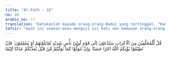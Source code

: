 ```yaml
---
title: "Al-Fath - 16"
no: 16
arabic_no: ١٦
translation: "Katakanlah kepada orang-orang Badui yang tertinggal, “Kamu akan diajak untuk (memerangi) kaum yang mempunyai kekuatan yang besar, kamu harus memerangi mereka kecuali mereka menyerah. Jika kamu patuhi (ajakan itu) Allah akan memberimu pahala yang baik, tetapi jika kamu berpaling seperti yang kamu perbuat sebelumnya, Dia akan mengazab kamu dengan azab yang pedih.” "
tafsir: "Ayat ini seakan-akan menguji isi hati dan kemauan orang-orang munafik Arab Badui, dengan memerintahkan Rasulullah agar mengatakan bahwa jika mereka benar-benar ingin bergabung dengan barisan kaum Muslimin, maka mereka akan diajak memerangi orang-orang yang mempunyai kekuatan yang besar. Mereka diharuskan untuk memerangi musuh itu kecuali kalau mereka menyerah dan memeluk agama Islam. \n\nKemudian kepada orang-orang Arab Badui itu dijanjikan bahwa jika mereka ikut berjihad, Allah akan melimpahkan nikmat-Nya kepada mereka, baik di dunia berupa kemenangan dan harta rampasan, maupun di akhirat berupa surga yang penuh kenikmatan. Sebaliknya jika mereka menyalahi perintah Allah, tidak mau berjihad, dan melaksanakan perintah itu, mereka akan menerima azab yang pedih di akhirat.\n\nDengan ayat ini, seakan-akan Allah memberikan kesempatan bertobat kepada mereka dengan menerima ajakan jihad itu. Akan tetapi, di wajah mereka tampak keingkaran dan ketakutan untuk menerima ajakan dan kesempatan bertobat itu.\n\nMaksud \"kaum yang mempunyai kekuatan\" di sini ialah orang-orang kafir Mekah. Sedangkan menurut sebagian yang lain mengartikan suku Hawazin dan Bani hanifah di Nejed."
---
```


قُلْ لِّلْمُخَلَّفِيْنَ مِنَ الْاَعْرَابِ سَتُدْعَوْنَ اِلٰى قَوْمٍ اُولِيْ بَأْسٍ شَدِيْدٍ تُقَاتِلُوْنَهُمْ اَوْ يُسْلِمُوْنَ ۚ فَاِنْ تُطِيْعُوْا يُؤْتِكُمُ اللّٰهُ اَجْرًا حَسَنًا ۚ وَاِنْ تَتَوَلَّوْا كَمَا تَوَلَّيْتُمْ مِّنْ قَبْلُ يُعَذِّبْكُمْ عَذَابًا اَلِيْمًا 
